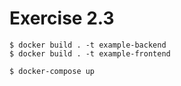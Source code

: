 # Exercise 2.3

```
$ docker build . -t example-backend
$ docker build . -t example-frontend

$ docker-compose up

```